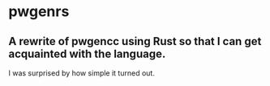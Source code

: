# pwgenrs

## A rewrite of pwgencc using Rust so that I can get acquainted with the language. 

I was surprised by how simple it turned out.

